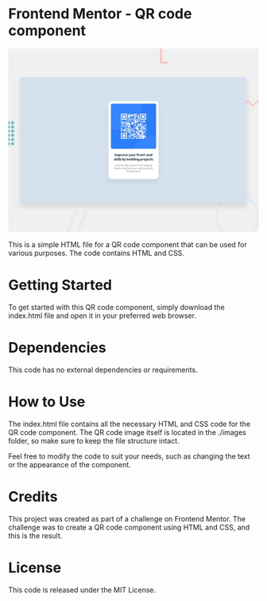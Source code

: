 # Frontend Mentor - QR code component

![Design preview for the QR code component coding challenge](./design/desktop-preview.jpg)

This is a simple HTML file for a QR code component that can be used for various purposes. The code contains HTML and CSS.

# Getting Started
To get started with this QR code component, simply download the index.html file and open it in your preferred web browser.

# Dependencies
This code has no external dependencies or requirements.

# How to Use
The index.html file contains all the necessary HTML and CSS code for the QR code component. The QR code image itself is located in the ./images folder, so make sure to keep the file structure intact.

Feel free to modify the code to suit your needs, such as changing the text or the appearance of the component.

# Credits
This project was created as part of a challenge on Frontend Mentor. The challenge was to create a QR code component using HTML and CSS, and this is the result.

# License
This code is released under the MIT License.
